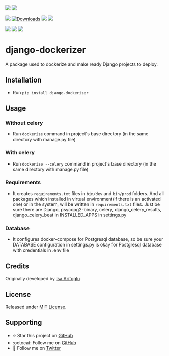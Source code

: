 [![](https://img.shields.io/pypi/pyversions/django-colorfield.svg?color=3776AB&logo=python&logoColor=white)](https://www.python.org/)
[![](https://img.shields.io/pypi/djversions/django-colorfield?color=0C4B33&logo=django&logoColor=white&label=django)](https://www.djangoproject.com/)

[![](https://img.shields.io/pypi/v/django-dockerizer.svg?color=blue&logo=pypi&logoColor=white)](https://pypi.org/project/django-dockerizer/)
[![Downloads](https://static.pepy.tech/badge/django-dockerizer)](https://pepy.tech/project/django-dockerizer)
[![](https://img.shields.io/github/stars/arifogluisa/django-dockerizer?logo=github)](https://github.com/arifogluisa/django-dockerizer/stargazers)
[![](https://img.shields.io/pypi/l/django-dockerizer.svg?color=blue)](https://github.com/arifogluisa/django-dockerizer/blob/master/LICENSE)

[![](https://img.shields.io/codacy/grade/194566618f424a819ce43450ea0af081?logo=codacy)](https://app.codacy.com/gh/arifogluisa/django-dockerizer)
[![](https://img.shields.io/codeclimate/maintainability/arifogluisa/django-dockerizer?logo=code-climate)](https://codeclimate.com/github/arifogluisa/django-dockerizer/)
[![](https://img.shields.io/badge/code%20style-black-000000.svg)](https://github.com/psf/black)

# django-dockerizer
A package used to dockerize and make ready Django projects to deploy.


## Installation
-   Run `pip install django-dockerizer`


## Usage

### Without celery
-   Run `dockerize` command in project's base directory (in the same directory with manage.py file)

### With celery
-   Run `dockerize --celery` command in project's base directory (in the same directory with manage.py file)

### Requirements
-   It creates `requirements.txt` files in `bin/dev` and `bin/prod` folders. And all packages which installed in virtual environment(if there is an activated one) or in the system, will be written in `requirements.txt` files. Just be sure there are Django, psycopg2-binary, celery, django_celery_results, django_celery_beat in INSTALLED_APPS in settings.py

### Database
-   It configures docker-compose for Postgresql database, so be sure your DATABASE configuration in settings.py is okay for Postgresql database with credentials in .env file

## Credits
Originally developed by [Isa Arifoglu](https://github.com/arifogluisa)


## License
Released under [MIT License](LICENSE).


## Supporting

- :star: Star this project on [GitHub](https://github.com/arifogluisa/django-dockerizer)
- :octocat: Follow me on [GitHub](https://github.com/arifogluisa)
- :blue_heart: Follow me on [Twitter](https://twitter.com/arifogluisa)
